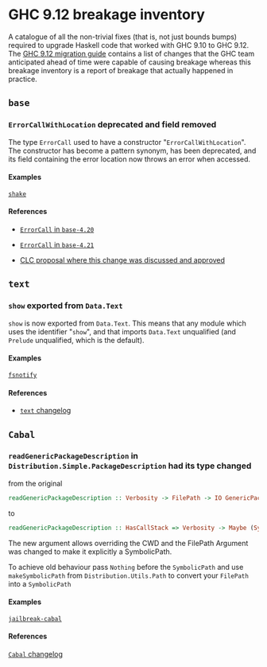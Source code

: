 # GHC 9.12 breakage inventory

A catalogue of all the non-trivial fixes (that is, not just bounds
bumps) required to upgrade Haskell code that worked with GHC 9.10 to
GHC 9.12.  The [GHC 9.12 migration
guide](https://gitlab.haskell.org/ghc/ghc/-/wikis/migration/9.12)
contains a list of changes that the GHC team anticipated ahead of time
were capable of causing breakage whereas this breakage inventory is a
report of breakage that actually happened in practice.

## `base`

### `ErrorCallWithLocation` deprecated and field removed

The type `ErrorCall` used to have a constructor
"`ErrorCallWithLocation`".  The constructor has become a pattern
synonym, has been deprecated, and its field containing the error
location now throws an error when accessed.

#### Examples

[`shake`](https://github.com/ndmitchell/shake/actions/runs/12547126432)

#### References

* [`ErrorCall` in `base-4.20`](https://hackage.haskell.org/package/base-4.20.0.1/docs/Control-Exception.html#t:ErrorCall)

* [`ErrorCall` in `base-4.21`](https://hackage.haskell.org/package/base-4.21.0.0/docs/Control-Exception.html#t:ErrorCall)

* [CLC proposal where this change was discussed and approved](https://github.com/haskell/core-libraries-committee/issues/285#issuecomment-2571268376)

## `text`

### `show` exported from `Data.Text`

`show` is now exported from `Data.Text`.  This means that any module
which uses the identifier "`show`", and that imports `Data.Text`
unqualified (and `Prelude` unqualified, which is the default).

#### Examples

[`fsnotify`](https://github.com/haskell-fswatch/hfsnotify/issues/116)

#### References

* [`text` changelog](https://hackage.haskell.org/package/text-2.1.2/changelog)


## `Cabal`

### `readGenericPackageDescription` in `Distribution.Simple.PackageDescription` had its type changed

from the original
```haskell
readGenericPackageDescription :: Verbosity -> FilePath -> IO GenericPackageDescription 
```
to
```haskell
readGenericPackageDescription :: HasCallStack => Verbosity -> Maybe (SymbolicPath CWD (Dir Pkg)) -> SymbolicPath Pkg File -> IO GenericPackageDescription
```
The new argument allows overriding the CWD and the FilePath Argument was changed to make it explicitly a SymbolicPath.

To achieve old behaviour pass `Nothing` before the `SymbolicPath` and use `makeSymbolicPath` from `Distribution.Utils.Path` 
to convert your `FilePath` into a `SymbolicPath`

#### Examples

[`jailbreak-cabal`](https://github.com/NixOS/jailbreak-cabal/commit/280f530ef45709282290dbe9665da7f5ae49908b)

#### References 

[`Cabal` changelog](https://github.com/haskell/cabal/blob/master/release-notes/Cabal-3.14.1.0.md)
